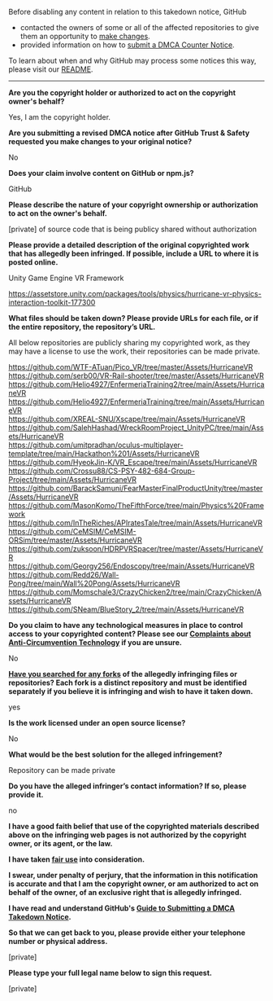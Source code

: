 Before disabling any content in relation to this takedown notice, GitHub
- contacted the owners of some or all of the affected repositories to give them an opportunity to [make changes](https://docs.github.com/en/github/site-policy/dmca-takedown-policy#a-how-does-this-actually-work).
- provided information on how to [submit a DMCA Counter Notice](https://docs.github.com/en/articles/guide-to-submitting-a-dmca-counter-notice).

To learn about when and why GitHub may process some notices this way, please visit our [README](https://github.com/github/dmca/blob/master/README.md#anatomy-of-a-takedown-notice).

---

**Are you the copyright holder or authorized to act on the copyright owner's behalf?**  
  
Yes, I am the copyright holder.  
  
**Are you submitting a revised DMCA notice after GitHub Trust & Safety requested you make changes to your original notice?**  
  
No  
  
**Does your claim involve content on GitHub or npm.js?**  
  
GitHub  
  
**Please describe the nature of your copyright ownership or authorization to act on the owner's behalf.**  
  
[private] of source code that is being publicy shared without authorization  
  
**Please provide a detailed description of the original copyrighted work that has allegedly been infringed. If possible, include a URL to where it is posted online.**  
  
Unity Game Engine VR Framework  
  
https://assetstore.unity.com/packages/tools/physics/hurricane-vr-physics-interaction-toolkit-177300  
  
**What files should be taken down? Please provide URLs for each file, or if the entire repository, the repository’s URL.**  
  
All below repositories are publicly sharing my copyrighted work, as they may have a license to use the work, their repositories can be made private.  
  
https://github.com/WTF-ATuan/Pico_VR/tree/master/Assets/HurricaneVR  
https://github.com/serb00/VR-Rail-shooter/tree/master/Assets/HurricaneVR  
https://github.com/Helio4927/EnfermeriaTraining2/tree/main/Assets/HurricaneVR  
https://github.com/Helio4927/EnfermeriaTraining/tree/main/Assets/HurricaneVR  
https://github.com/XREAL-SNU/Xscape/tree/main/Assets/HurricaneVR  
https://github.com/SalehHashad/WreckRoomProject_UnityPC/tree/main/Assets/HurricaneVR  
https://github.com/umitpradhan/oculus-multiplayer-template/tree/main/Hackathon%201/Assets/HurricaneVR  
https://github.com/HyeokJin-K/VR_Escape/tree/main/Assets/HurricaneVR  
https://github.com/Crossu88/CS-PSY-482-684-Group-Project/tree/main/Assets/HurricaneVR  
https://github.com/BarackSamuni/FearMasterFinalProductUnity/tree/master/Assets/HurricaneVR  
https://github.com/MasonKomo/TheFifthForce/tree/main/Physics%20Framework  
https://github.com/InTheRiches/APIratesTale/tree/main/Assets/HurricaneVR  
https://github.com/CeMSIM/CeMSIM-ORSim/tree/master/Assets/HurricaneVR  
https://github.com/zuksoon/HDRPVRSpacer/tree/master/Assets/HurricaneVR  
https://github.com/Georgy256/Endoscopy/tree/main/Assets/HurricaneVR  
https://github.com/Redd26/Wall-Pong/tree/main/Wall%20Pong/Assets/HurricaneVR  
https://github.com/Momschale3/CrazyChicken2/tree/main/CrazyChicken/Assets/HurricaneVR  
https://github.com/SNeam/BlueStory_2/tree/main/Assets/HurricaneVR  
  
**Do you claim to have any technological measures in place to control access to your copyrighted content? Please see our <a href="https://docs.github.com/articles/guide-to-submitting-a-dmca-takedown-notice#complaints-about-anti-circumvention-technology">Complaints about Anti-Circumvention Technology</a> if you are unsure.**  
  
No  
  
**<a href="https://docs.github.com/articles/dmca-takedown-policy#b-what-about-forks-or-whats-a-fork">Have you searched for any forks</a> of the allegedly infringing files or repositories? Each fork is a distinct repository and must be identified separately if you believe it is infringing and wish to have it taken down.**  
  
yes  
  
**Is the work licensed under an open source license?**  
  
No  
  
**What would be the best solution for the alleged infringement?**  
  
Repository can be made private  
  
**Do you have the alleged infringer’s contact information? If so, please provide it.**  
  
no  
  
**I have a good faith belief that use of the copyrighted materials described above on the infringing web pages is not authorized by the copyright owner, or its agent, or the law.**  
  
**I have taken <a href="https://www.lumendatabase.org/topics/22">fair use</a> into consideration.**  
  
**I swear, under penalty of perjury, that the information in this notification is accurate and that I am the copyright owner, or am authorized to act on behalf of the owner, of an exclusive right that is allegedly infringed.**  
  
**I have read and understand GitHub's <a href="https://docs.github.com/articles/guide-to-submitting-a-dmca-takedown-notice/">Guide to Submitting a DMCA Takedown Notice</a>.**  
  
**So that we can get back to you, please provide either your telephone number or physical address.**  
  
[private]  
  
**Please type your full legal name below to sign this request.**  
  
[private]

